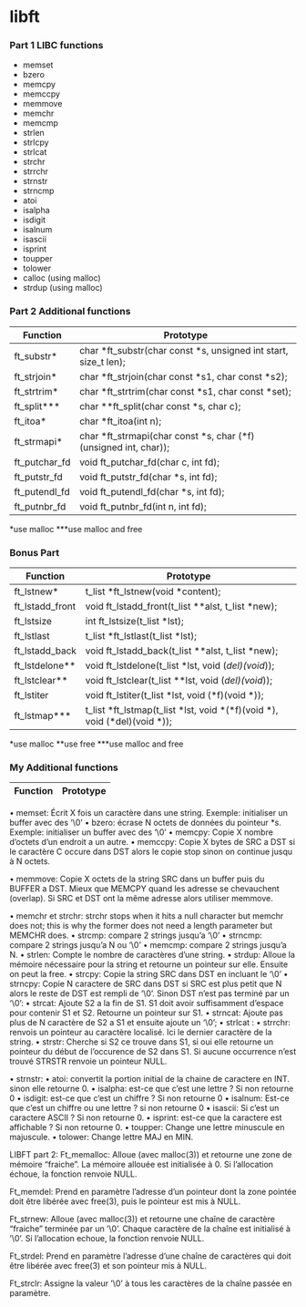 # libft

### Part 1 LIBC functions
- memset
- bzero
- memcpy
- memccpy
- memmove
- memchr
- memcmp
- strlen
- strlcpy
- strlcat
- strchr
- strrchr
- strnstr
- strncmp
- atoi
- isalpha
- isdigit
- isalnum
- isascii
- isprint
- toupper
- tolower
- calloc (using malloc)
- strdup (using malloc)

### Part 2 Additional functions
Function | Prototype
-------- | ---------
ft_substr* | char *ft_substr(char const *s, unsigned int start, size_t len);
ft_strjoin* | char *ft_strjoin(char const *s1, char const *s2);
ft_strtrim* | char *ft_strtrim(char const *s1, char const *set);
ft_split*** | char **ft_split(char const *s, char c);
ft_itoa* | char *ft_itoa(int n);
ft_strmapi* | char *ft_strmapi(char const *s, char (*f)(unsigned int, char));
ft_putchar_fd | void ft_putchar_fd(char c, int fd);
ft_putstr_fd | void ft_putstr_fd(char *s, int fd);
ft_putendl_fd | void ft_putendl_fd(char *s, int fd);
ft_putnbr_fd | void ft_putnbr_fd(int n, int fd);

*use malloc
***use malloc and free

### Bonus Part
Function | Prototype
-------- | ---------
ft_lstnew* | t_list *ft_lstnew(void *content);
ft_lstadd_front | void ft_lstadd_front(t_list **alst, t_list *new);
ft_lstsize | int ft_lstsize(t_list *lst);
ft_lstlast | t_list *ft_lstlast(t_list *lst);
ft_lstadd_back | void ft_lstadd_back(t_list **alst, t_list *new);
ft_lstdelone** | void ft_lstdelone(t_list *lst, void (*del)(void*));
ft_lstclear** | void ft_lstclear(t_list **lst, void (*del)(void*));
ft_lstiter | void ft_lstiter(t_list *lst, void (*f)(void *));
ft_lstmap*** | t_list *ft_lstmap(t_list *lst, void *(*f)(void *), void (*del)(void *));

*use malloc
**use free
***use malloc and free
### My Additional functions
Function | Prototype
-------- | ---------

• memset: Écrit X fois un caractère dans une string. Exemple: initialiser un buffer avec des ‘\0’
• bzero: écrase N octets de données du pointeur *s. Exemple: initialiser un buffer avec des ‘\0’
• memcpy: Copie X nombre d’octets d’un endroit a un autre.
• memccpy: Copie X bytes de SRC a DST si le caractère C occure dans DST alors le copie stop sinon on continue jusqu à N octets.

• memmove: Copie X octets de la string SRC dans un buffer puis du BUFFER a DST. Mieux que MEMCPY quand les adresse se chevauchent (overlap). Si SRC et DST ont la même adresse alors utiliser memmove.

• memchr et strchr:  strchr stops when it hits a null character but memchr does not; this is why the former does not need a length parameter but MEMCHR does.
• strcmp: compare 2 strings jusqu’a ‘\0’
• strncmp: compare 2 strings jusqu’a N ou ‘\0’
• memcmp: compare 2 strings jusqu’a N.
• strlen: Compte le nombre de caractères d’une string.
• strdup: Alloue la mémoire nécessaire pour la string et retourne un pointeur sur elle. Ensuite on peut la free.
• strcpy: Copie la string SRC dans DST en incluant le ‘\0’
• strncpy: Copie N caractere de SRC dans DST si SRC est plus petit que N alors le reste de DST est rempli de ‘\0’. Sinon DST n’est pas terminé par un ‘\0’:
• strcat: Ajoute S2 a la fin de S1. S1 doit avoir suffisamment d’espace pour contenir S1 et S2. Retourne un pointeur sur S1.
• strncat: Ajoute pas plus de N caractère de S2 a S1 et ensuite ajoute un ‘\0’;
• strlcat :
• strrchr: renvois un pointeur au caractère localisé. Ici le dernier caractère de la string.
• strstr: Cherche si S2 ce trouve dans S1, si oui elle retourne un pointeur du début de l’occurence de S2 dans S1. Si aucune occurrence n’est trouvé STRSTR renvoie un pointeur NULL.

• strnstr:
• atoi: convertit la portion initial de la chaine de caractere en INT. sinon elle retourne 0.
• isalpha: est-ce que c’est une lettre ? Si non retourne 0
• isdigit: est-ce que c’est un chiffre ? Si non retourne 0
• isalnum: Est-ce que c’est un chiffre ou une lettre ? si non retourne 0
• isascii: Si c’est un caractere ASCII ? Si non retourne 0.
• isprint: est-ce que la caractere est affichable ? Si non retourne 0.
• toupper: Change une lettre minuscule en majuscule.
• tolower: Change lettre MAJ en MIN.




LIBFT part 2:
Ft_memalloc: Alloue (avec malloc(3)) et retourne une zone de mémoire “fraiche”. La mémoire allouée est initialisée à 0. Si l’allocation échoue, la fonction renvoie NULL.

Ft_memdel: Prend en paramètre l’adresse d’un pointeur dont la zone pointée doit être libérée avec free(3), puis le pointeur est mis à NULL.

Ft_strnew: Alloue (avec malloc(3)) et retourne une chaîne de caractère “fraiche” terminée par un ’\0’. Chaque caractère de la chaîne est initialisé à ’\0’. Si l’allocation echoue, la fonction renvoie NULL.

Ft_strdel: Prend en paramètre l’adresse d’une chaîne de caractères qui doit être libérée avec free(3) et son pointeur mis à NULL.

Ft_strclr: Assigne la valeur ’\0’ à tous les caractères de la chaîne passée en paramètre.

